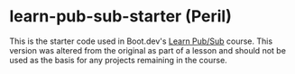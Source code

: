 # learn-pub-sub-starter (Peril)

This is the starter code used in Boot.dev's [Learn Pub/Sub](https://learn.boot.dev/learn-pub-sub) course.
This version was altered from the original as part of a lesson and should not be used as the basis for any projects remaining in the course.